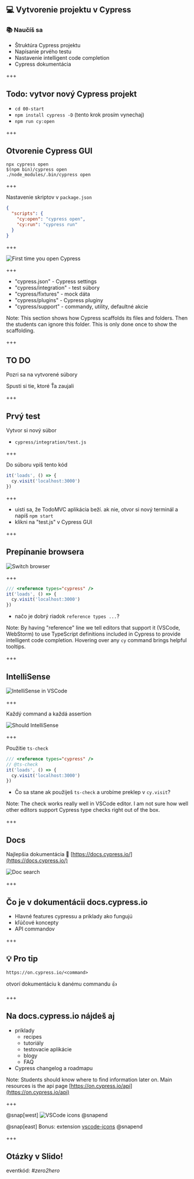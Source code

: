 ## 💻 Vytvorenie projektu v Cypress

### 📚 Naučíš sa

- Štruktúra Cypress projektu
- Napísanie prvého testu
- Nastavenie intelligent code completion
- Cypress dokumentácia

+++

## Todo: vytvor nový Cypress projekt


- `cd 00-start`
- `npm install cypress -D`
(tento krok prosím vynechaj)
- `npm run cy:open`


+++

## Otvorenie Cypress GUI

```
npx cypress open
$(npm bin)/cypress open
./node_modules/.bin/cypress open
```

+++

Nastavenie skriptov v `package.json`

```json
{
  "scripts": {
    "cy:open": "cypress open",
    "cy:run": "cypress run"
  }
}
```

+++

![First time you open Cypress](/slides/00-start/img/cypress-scaffold.png)

+++

- "cypress.json" - Cypress settings
- "cypress/integration" - test súbory
- "cypress/fixtures" - mock dáta
- "cypress/plugins" - Cypress pluginy
- "cypress/support" - commandy, utility, defaultné akcie

Note:
This section shows how Cypress scaffolds its files and folders. Then the students can ignore this folder. This is only done once to show the scaffolding.

+++

## TO DO

Pozri sa na vytvorené súbory

Spusti si tie, ktoré Ťa zaujali

+++
## Prvý test

Vytvor si nový súbor

- `cypress/integration/test.js`

+++

Do súboru vpíš tento kód

```javascript
it('loads', () => {
  cy.visit('localhost:3000')
})
```

+++

- uisti sa, že TodoMVC aplikácia beží. ak nie, otvor si nový terminál a napíš `npm start`
- klikni na "test.js" v Cypress GUI

+++

## Prepínanie browsera

![Switch browser](/slides/00-start/img/switch-browser.png)

+++

```javascript
/// <reference types="cypress" />
it('loads', () => {
  cy.visit('localhost:3000')
})
```

- načo je dobrý riadok `reference types ...`?

Note:
By having "reference" line we tell editors that support it (VSCode, WebStorm) to use TypeScript definitions included in Cypress to provide intelligent code completion. Hovering over any `cy` command brings helpful tooltips.

+++

## IntelliSense

![IntelliSense in VSCode](/slides/00-start/img/cy-get-intellisense.jpeg)

+++

Každý command a každá assertion

![Should IntelliSense](/slides/00-start/img/should-intellisense.jpeg)

+++

Použitie `ts-check`

```javascript
/// <reference types="cypress" />
// @ts-check
it('loads', () => {
  cy.visit('localhost:3000')
})
```

- Čo sa stane ak použiješ `ts-check` a urobíme preklep v `cy.visit`?

Note:
The check works really well in VSCode editor. I am not sure how well other editors support Cypress type checks right out of the box.

+++

## Docs

Najlepšia dokumentácia 🚀 [https://docs.cypress.io/](https://docs.cypress.io/)

![Doc search](/todomvc/img/docs-search.png)

+++

## Čo je v dokumentácii docs.cypress.io

- Hlavné features cypressu a priklady ako fungujú
- kľúčové koncepty
- API commandov

+++

## 💡 Pro tip

```
https://on.cypress.io/<command>
```

otvorí dokumentáciu k danému commandu 👍

+++

## Na docs.cypress.io nájdeš aj

- príklady
  - recipes
  - tutoriály
  - testovacie aplikácie
  - blogy
  - FAQ
- Cypress changelog a roadmapu

Note:
Students should know where to find information later on. Main resources is the api page [https://on.cypress.io/api](https://on.cypress.io/api)

+++

@snap[west]
![VSCode icons](/slides/00-start/img/vscode-icons.png)
@snapend

@snap[east]
Bonus: extension [vscode-icons](https://github.com/vscode-icons/vscode-icons)
@snapend

+++ 

## Otázky v Slido!

eventkód: *#zero2hero*
